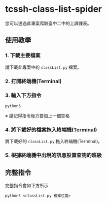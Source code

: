 # tcssh-class-list-spider
您可以透過此專案爬取臺中二中的上課課表。

## 使用教學

### 1. 下載主要檔案
請下載此專案中的 ``classList.py`` 檔案。
### 2. 打開終端機(Terminal)
### 3. 輸入下方指令
```
python3 
```
※ 請記得指令後方要加上一個空格
### 4. 將下載好的檔案拖入終端機(Terminal)
將下載好的 ``classList.py`` 拖入終端機(Terminal)。
### 5. 根據終端機中出現的訊息設置查詢的班級

## 完整指令
完整指令會如下方所示
```
python3 <classList.py 檔案位置>
```
